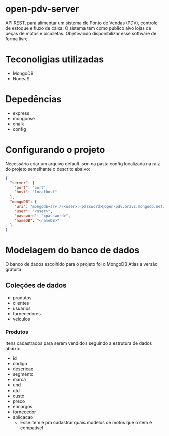 # open-pdv-server
API REST, para alimentar um sistema de Ponto de Vendas (PDV), controle de estoque e fluxo de caixa. O sistema tem como publico alvo lojas de peças de motos e bicicletas. Objetivando disponibilizar esse software de forma livre.

# Teconoligias utilizadas

- MongoDB
- NodeJS

# Depedências

- express
- mongoose
- chalk
- config

# Configurando o projeto

Necessário criar um arquivo default.json na pasta config localizada na raiz do projeto semelhante o descrito abaixo:
```json
{
  "server": {
    "port": "port",
    "host": "localhost"
  },
  "mongoDB": {
    "uri": "mongodb+srv://<user>:<password>@open-pdv.brzvz.mongodb.net/<nameDB>",
    "user": "<user>",
    "password": "<password>",
    "nameDB": "<nameDB>"
  }
}
```

# Modelagem do banco de dados

O banco de dados escolhido para o projeto foi o MongoDB Atlas a versão gratuita.

## Coleções de dados

- produtos
- clientes
- usuarios
- fornecedores
- veiculos

### Produtos

Itens cadastrados para serem vendidos seguindo a estrutura de dados abaixo:

- id
- codigo
- descricao
- segmento
- marca
- und
- qtd
- custo
- preco
- encargos
- fornecedor
- aplicacao
  - Esse item é pra cadastrar quais modelos de motos que o item é compatível



